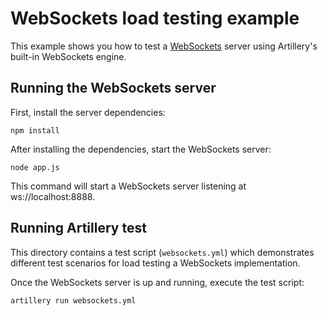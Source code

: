 # WebSockets load testing example

This example shows you how to test a [WebSockets](https://developer.mozilla.org/en-US/docs/Web/API/WebSockets_API) server using Artillery's built-in WebSockets engine.

## Running the WebSockets server

First, install the server dependencies:

```
npm install
```

After installing the dependencies, start the WebSockets server:

```
node app.js
```

This command will start a WebSockets server listening at ws://localhost:8888.

## Running Artillery test

This directory contains a test script (`websockets.yml`) which demonstrates different test scenarios for load testing a WebSockets implementation.

Once the WebSockets server is up and running, execute the test script:

```
artillery run websockets.yml
```
